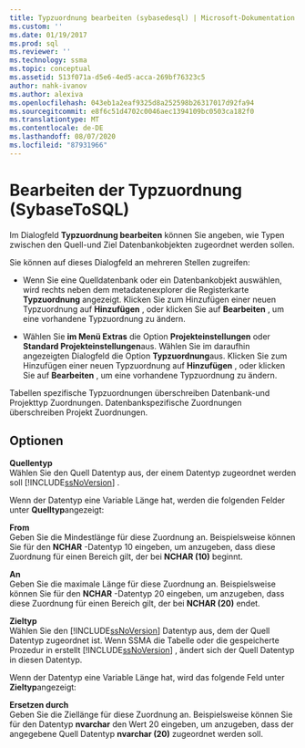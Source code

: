 ```yaml
---
title: Typzuordnung bearbeiten (sybasedesql) | Microsoft-Dokumentation
ms.custom: ''
ms.date: 01/19/2017
ms.prod: sql
ms.reviewer: ''
ms.technology: ssma
ms.topic: conceptual
ms.assetid: 513f071a-d5e6-4ed5-acca-269bf76323c5
author: nahk-ivanov
ms.author: alexiva
ms.openlocfilehash: 043eb1a2eaf9325d8a252598b26317017d92fa94
ms.sourcegitcommit: e8f6c51d4702c0046aec1394109bc0503ca182f0
ms.translationtype: MT
ms.contentlocale: de-DE
ms.lasthandoff: 08/07/2020
ms.locfileid: "87931966"
---
```

# <a name="edit-type-mapping-sybasetosql"></a>Bearbeiten der Typzuordnung (SybaseToSQL)
Im Dialogfeld **Typzuordnung bearbeiten** können Sie angeben, wie Typen zwischen den Quell-und Ziel Datenbankobjekten zugeordnet werden sollen.  
  
Sie können auf dieses Dialogfeld an mehreren Stellen zugreifen:  
  
-   Wenn Sie eine Quelldatenbank oder ein Datenbankobjekt auswählen, wird rechts neben dem metadatenexplorer die Registerkarte **Typzuordnung** angezeigt. Klicken Sie zum Hinzufügen einer neuen Typzuordnung auf **Hinzufügen** , oder klicken Sie auf **Bearbeiten** , um eine vorhandene Typzuordnung zu ändern.  
  
-   Wählen Sie **im Menü Extras** die Option **Projekteinstellungen** oder **Standard Projekteinstellungen**aus. Wählen Sie im daraufhin angezeigten Dialogfeld die Option **Typzuordnung**aus. Klicken Sie zum Hinzufügen einer neuen Typzuordnung auf **Hinzufügen** , oder klicken Sie auf **Bearbeiten** , um eine vorhandene Typzuordnung zu ändern.  
  
Tabellen spezifische Typzuordnungen überschreiben Datenbank-und Projekttyp Zuordnungen. Datenbankspezifische Zuordnungen überschreiben Projekt Zuordnungen.  
  
## <a name="options"></a>Optionen  
**Quellentyp**  
Wählen Sie den Quell Datentyp aus, der einem Datentyp zugeordnet werden soll [!INCLUDE[ssNoVersion](../../includes/ssnoversion-md.md)] .  
  
Wenn der Datentyp eine Variable Länge hat, werden die folgenden Felder unter **Quelltyp**angezeigt:  
  
**From**  
Geben Sie die Mindestlänge für diese Zuordnung an. Beispielsweise können Sie für den **NCHAR** -Datentyp 10 eingeben, um anzugeben, dass diese Zuordnung für einen Bereich gilt, der bei **NCHAR (10)** beginnt.  
  
**An**  
Geben Sie die maximale Länge für diese Zuordnung an. Beispielsweise können Sie für den **NCHAR** -Datentyp 20 eingeben, um anzugeben, dass diese Zuordnung für einen Bereich gilt, der bei **NCHAR (20)** endet.  
  
**Zieltyp**  
Wählen Sie den [!INCLUDE[ssNoVersion](../../includes/ssnoversion-md.md)] Datentyp aus, dem der Quell Datentyp zugeordnet ist. Wenn SSMA die Tabelle oder die gespeicherte Prozedur in erstellt [!INCLUDE[ssNoVersion](../../includes/ssnoversion-md.md)] , ändert sich der Quell Datentyp in diesen Datentyp.  
  
Wenn der Datentyp eine Variable Länge hat, wird das folgende Feld unter **Zieltyp**angezeigt:  
  
**Ersetzen durch**  
Geben Sie die Ziellänge für diese Zuordnung an. Beispielsweise können Sie für den Datentyp **nvarchar** den Wert 20 eingeben, um anzugeben, dass der angegebene Quell Datentyp **nvarchar (20)** zugeordnet werden soll.  
  
